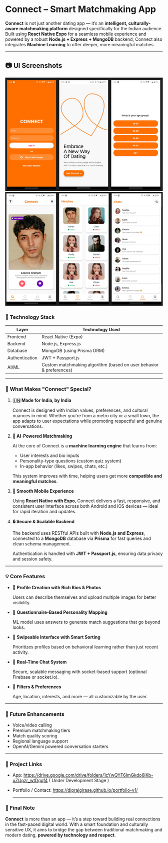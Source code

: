 # Connect **– Smart Matchmaking** App

**Connect** is not just another dating app — it’s an **intelligent, culturally-aware matchmaking platform** designed specifically for the Indian audience. Built using **React Native Expo** for a seamless mobile experience and powered by a robust **Node.js + Express + MongoDB** backend, Connect also integrates **Machine Learning** to offer deeper, more meaningful matches.

---

## 📷 **UI Screenshots**

![Description for image 1](ui1.png)
![Description for image 2](ui2.png)

### 🔧 **Technology Stack**

| Layer | Technology Used |
| --- | --- |
| Frontend | React Native (Expo) |
| Backend | Node.js, Express.js |
| Database | MongoDB (using Prisma ORM) |
| Authentication | JWT + Passport.js |
| AI/ML | Custom matchmaking algorithm (based on user behavior & preferences) |

---

### 🌟 **What Makes "Connect" Special?**

1. **🇮🇳 Made for India, by India**
    
    Connect is designed with Indian values, preferences, and cultural nuances in mind. Whether you're from a metro city or a small town, the app adapts to user expectations while promoting respectful and genuine conversations.
    
2. **🤖 AI-Powered Matchmaking**
    
    At the core of Connect is a **machine learning engine** that learns from:
    
    - User interests and bio inputs
    - Personality-type questions (custom quiz system)
    - In-app behavior (likes, swipes, chats, etc.)
    
    This system improves with time, helping users get more **compatible and meaningful matches**.
    
3. **📱 Smooth Mobile Experience**
    
    Using **React Native with Expo**, Connect delivers a fast, responsive, and consistent user interface across both Android and iOS devices — ideal for rapid iteration and updates.
    
4. **🔒 Secure & Scalable Backend**
    
    The backend uses RESTful APIs built with **Node.js and Express**, connected to a **MongoDB** database via **Prisma** for fast queries and clean schema management.
    
    Authentication is handled with **JWT + Passport.js**, ensuring data privacy and session safety.
    

---

### 💡 **Core Features**

- 📄 **Profile Creation with Rich Bios & Photos**
    
    Users can describe themselves and upload multiple images for better visibility.
    
- 🧠 **Questionnaire-Based Personality Mapping**
    
    ML model uses answers to generate match suggestions that go beyond looks.
    
- 🔄 **Swipeable Interface with Smart Sorting**
    
    Prioritizes profiles based on behavioral learning rather than just recent activity.
    
- 💬 **Real-Time Chat System**
    
    Secure, scalable messaging with socket-based support (optional Firebase or socket.io).
    
- 🎯 **Filters & Preferences**
    
    Age, location, interests, and more — all customizable by the user.
    

---

### 🧪 Future Enhancements

- Voice/video calling
- Premium matchmaking tiers
- Match quality scoring
- Regional language support
- OpenAI/Gemini powered conversation starters

---

### 🔗 Project Links

- App:  https://drive.google.com/drive/folders/1cYwQYF6ImGkdo6iKb-uZUpzr_wtDgqf4                     ( Under Development Stage )
- Portfolio / Contact: https://diprajgirase.github.io/portfolio-v1/
    
    ---
    

### 📍 Final Note

**Connect** is more than an app — it’s a step toward building real connections in the fast-paced digital world. With a smart foundation and culturally sensitive UX, it aims to bridge the gap between traditional matchmaking and modern dating, **powered by technology and respect**.
